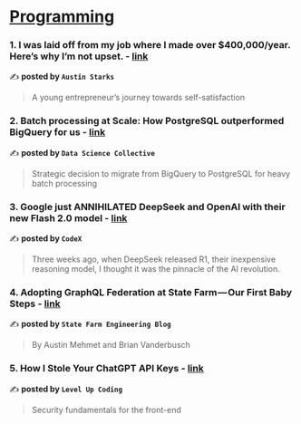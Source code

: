
<h1><a href=https://medium.com/tag/programming/recommended target="_blank" rel="noopener noreferrer">Programming</a></h1>
<h3>1. I was laid off from my job where I made over $400,000/year. Here’s why I’m not upset. - <a href="https://medium.com/@austin-starks/i-was-laid-off-from-my-job-where-i-made-over-400-000-year-heres-why-i-m-not-upset-b1d80b1fb5e7" target="_blank" rel="noopener noreferrer">link</a></h3>

✍️ **posted by `Austin Starks`**

<blockquote>A young entrepreneur’s journey towards self-satisfaction</blockquote>

<h3>2. Batch processing at Scale: How PostgreSQL outperformed BigQuery for us - <a href="https://medium.com/data-science-collective/batch-processing-at-scale-how-postgresql-outperformed-bigquery-for-us-34b00c572039" target="_blank" rel="noopener noreferrer">link</a></h3>

✍️ **posted by `Data Science Collective`**

<blockquote>Strategic decision to migrate from BigQuery to PostgreSQL for heavy batch processing</blockquote>

<h3>3. Google just ANNIHILATED DeepSeek and OpenAI with their new Flash 2.0 model - <a href="https://medium.com/codex/google-just-annihilated-deepseek-and-openai-with-their-new-flash-2-0-model-f5ac84b4bb60" target="_blank" rel="noopener noreferrer">link</a></h3>

✍️ **posted by `CodeX`**

<blockquote>Three weeks ago, when DeepSeek released R1, their inexpensive reasoning model, I thought it was the pinnacle of the AI revolution.</blockquote>

<h3>4. Adopting GraphQL Federation at State Farm — Our First Baby Steps - <a href="https://medium.com/state-farm-engineering-blog/adopting-graphql-federation-at-state-farm-our-first-baby-steps-ec735c8f5195" target="_blank" rel="noopener noreferrer">link</a></h3>

✍️ **posted by `State Farm Engineering Blog`**

<blockquote>By Austin Mehmet and Brian Vanderbusch</blockquote>

<h3>5. How I Stole Your ChatGPT API Keys - <a href="https://medium.com/gitconnected/how-i-stole-your-chatgpt-api-keys-9acde6b68fdf" target="_blank" rel="noopener noreferrer">link</a></h3>

✍️ **posted by `Level Up Coding`**

<blockquote>Security fundamentals for the front-end</blockquote>


